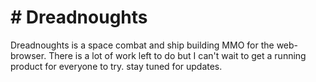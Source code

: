 # # Dreadnoughts

Dreadnoughts is a space combat and ship building MMO for the web-browser. 
There is a lot of work left to do but I can't wait to get a running product for everyone to try. stay tuned for updates. 
